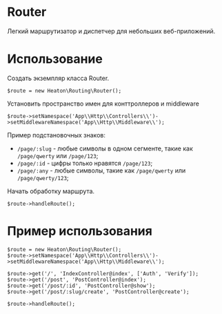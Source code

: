 # Router
Легкий маршрутизатор и диспетчер для небольших веб-приложений.
# Использование
Создать экземпляр класса Router.

```
$route = new Heaton\Routing\Router();
```

Установить пространство имен для конттроллеров и middleware

```
$route->setNamespace('App\\Http\\Controllers\\')->setMiddlewareNamespace('App\\Http\\Middleware\\');
```

Пример подстановочных знаков:

- `/page/:slug` - любые символы в одном сегменте, такие как `/page/qwerty` или `/page/123`;
- `/page/:id` - цифры только нравятся `/page/123`;
- `/page/:any` - любые символы, такие как `/page/qwerty` или `/page/qwerty/123`;

Начать обработку маршрута.

```
$route->handleRoute();
```

# Пример использования

```
$route = new Heaton\Routing\Router();
$route->setNamespace('App\\Http\\Controllers\\')->setMiddlewareNamespace('App\\Http\\Middleware\\');

$route->get('/', 'IndexController@index', ['Auth', 'Verify']);
$route->get('/post', 'PostController@index');
$route->get('/post/:id', 'PostController@show');
$route->get('/post/:slug/create', 'PostController@create');

$route->handleRoute();
```
